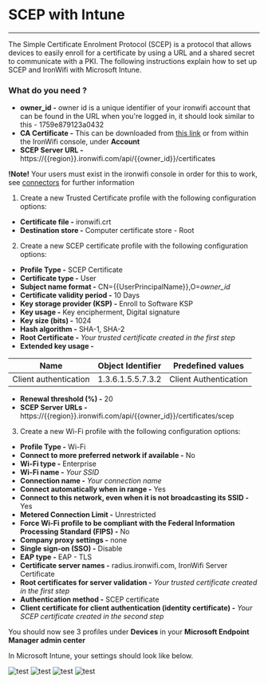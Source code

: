 # **SCEP with Intune**

---

The Simple Certificate Enrolment Protocol (SCEP) is a protocol that allows devices to easily enroll for a certificate by using a URL and a shared secret to communicate with a PKI. The following instructions explain how to set up SCEP and IronWifi with Microsoft Intune.

### What do you need ?

- **owner_id -** owner id is a unique identifier of your ironwifi account that can be found in the URL when you're logged in, it should look similar to this - 1759e879123a0432
- **CA Certificate -** This can be downloaded from [this link](https://console.ironwifi.com/assets/html/ironwifi.crt) or from within the IronWifi console, under **Account**
- **SCEP Server URL -** https://{{region}}.ironwifi.com/api/{{owner_id}}/certificates

**!Note!** Your users must exist in the ironwifi console in order for this to work, see [connectors](https://www.ironwifi.com/connectors/) for further information

1. Create a new Trusted Certificate profile with the following configuration options:

- **Certificate file -** ironwifi.crt
- **Destination store -** Computer certificate store - Root

2. Create a new SCEP certificate profile with the following configuration options:

- **Profile Type -** SCEP Certificate
- **Certificate type -** User
- **Subject name format -** CN={{UserPrincipalName}},O=_owner_id_
- **Certificate validity period -** 10 Days
- **Key storage provider (KSP) -** Enroll to Software KSP
- **Key usage -** Key encipherment, Digital signature
- **Key size (bits) -** 1024
- **Hash algorithm -** SHA-1, SHA-2
- **Root Certificate -** _Your trusted certificate created in the first step_
- **Extended key usage -**

Name | Object Identifier | Predefined values |
----- | ---------------- | ----------------- |
Client authentication | 1.3.6.1.5.5.7.3.2 | Client Authentication

- **Renewal threshold (%) -** 20
- **SCEP Server URLs -** https://{{region}}.ironwifi.com/api/{{owner_id}}/certificates/scep

3. Create a new Wi-Fi profile with the following configuration options:

- **Profile Type -** Wi-Fi
- **Connect to more preferred network if available -** No
- **Wi-Fi type -** Enterprise
- **Wi-Fi name -** _Your SSID_
- **Connection name -** _Your connection name_
- **Connect automatically when in range -** Yes
- **Connect to this network, even when it is not broadcasting its SSID -** Yes
- **Metered Connection Limit -** Unrestricted
- **Force Wi-Fi profile to be compliant with the Federal Information Processing Standard (FIPS) -** No
- **Company proxy settings -** none
- **Single sign-on (SSO) -** Disable
- **EAP type -** EAP - TLS
- **Certificate server names -** radius.ironwifi.com, IronWifi Server Certificate
- **Root certificates for server validation -** _Your trusted certificate created in the first step_
- **Authentication method -** SCEP certificate
- **Client certificate for client authentication (identity certificate) -** _Your SCEP certificate created in the second step_

You should now see 3 profiles under **Devices** in your **Microsoft Endpoint Manager admin center**

In Microsoft Intune, your settings should look like below.


![test](https://raw.githubusercontent.com/IronWifi/docs/master/user_Guide/Account/scep/scep1.png)
![test](https://raw.githubusercontent.com/IronWifi/docs/master/user_Guide/Account/scep/scep2.png)
![test](https://raw.githubusercontent.com/IronWifi/docs/master/user_Guide/Account/scep/scep3.png)
![test](https://raw.githubusercontent.com/IronWifi/docs/master/user_Guide/Account/scep/scep4.png)


